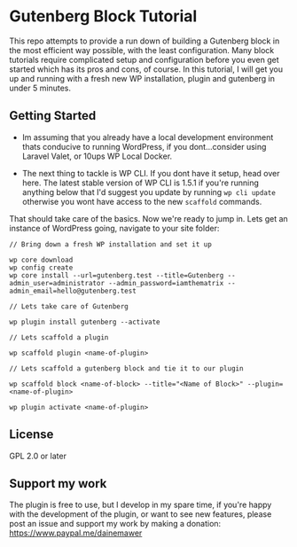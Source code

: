 # Gutenberg Block Tutorial
This repo attempts to provide a run down of building a Gutenberg block in the most efficient way possible, with the least configuration. Many block tutorials require complicated setup and configuration before you even get started which has its pros and cons, of course. In this tutorial, I will get you up and running with a fresh new WP installation, plugin and gutenberg in under 5 minutes.

## Getting Started

- Im assuming that you already have a local development environment thats conducive to running WordPress, if you dont...consider using Laravel Valet, or 10ups WP Local Docker.

- The next thing to tackle is WP CLI. If you dont have it setup, head over here. The latest stable version of WP CLI is 1.5.1 if you're running anything below that I'd suggest you update by running `wp cli update` otherwise you wont have access to the new `scaffold` commands.

That should take care of the basics. Now we're ready to jump in. Lets get an instance of WordPress going, navigate to your site folder:

```
// Bring down a fresh WP installation and set it up

wp core download
wp config create
wp core install --url=gutenberg.test --title=Gutenberg --admin_user=administrator --admin_password=iamthematrix --admin_email=hello@gutenberg.test

// Lets take care of Gutenberg

wp plugin install gutenberg --activate

// Lets scaffold a plugin

wp scaffold plugin <name-of-plugin>

// Lets scaffold a gutenberg block and tie it to our plugin

wp scaffold block <name-of-block> --title="<Name of Block>" --plugin=<name-of-plugin>

wp plugin activate <name-of-plugin>

```


## License
GPL 2.0 or later

## Support my work
The plugin is free to use, but I develop in my spare time, if you're happy with the development of the plugin, or want to see new features, please post an issue and support my work by making a donation: https://www.paypal.me/dainemawer

